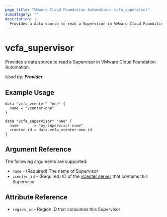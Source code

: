 ```yaml
---
page_title: "VMware Cloud Foundation Automation: vcfa_supervisor"
subcategory: ""
description: |-
  Provides a data source to read a Supervisor in VMware Cloud Foundation Automation.
---
```


# vcfa_supervisor

Provides a data source to read a Supervisor in VMware Cloud Foundation Automation.

_Used by: **Provider**_

## Example Usage

```hcl
data "vcfa_vcenter" "one" {
  name = "vcenter-one"
}

data "vcfa_supervisor" "one" {
  name       = "my-supervisor-name"
  vcenter_id = data.vcfa_vcenter.one.id
}
```

## Argument Reference

The following arguments are supported:

- `name` - (Required) The name of Supervisor
- `vcenter_id` - (Required) ID of the [vCenter server](/providers/vmware/vcfa/latest/docs/data-sources/vcenter) that contains this Supervisor

## Attribute Reference

- `region_id` - Region ID that consumes this Supervisor
